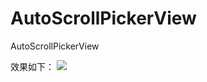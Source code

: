 # AutoScrollPickerView
AutoScrollPickerView


效果如下：
![](https://github.com/lovetomatoo/AutoScrollTextView/blob/master/autopicker/yanshi.gif)

